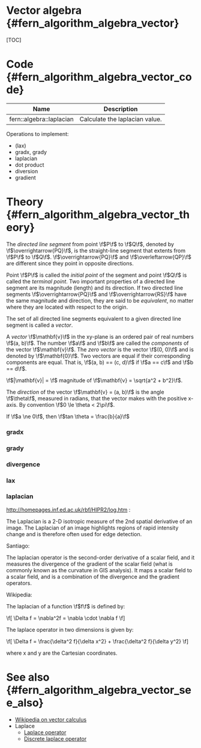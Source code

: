Vector algebra  {#fern_algorithm_algebra_vector}
==============

[TOC]


Code  {#fern_algorithm_algebra_vector_code}
====

Name                     | Description
------------------------ | -----------
fern::algebra::laplacian | Calculate the laplacian value.


Operations to implement:

- (lax)
- gradx, grady
- laplacian
- dot product
- diversion
- gradient


Theory  {#fern_algorithm_algebra_vector_theory}
======
The *directed line segment* from point \f$P\f$ to \f$Q\f$, denoted by \f$\overrightarrow{PQ}\f$, is the straight-line segment that extents from \f$P\f$ to \f$Q\f$. \f$\overrightarrow{PQ}\f$ and \f$\overleftarrow{QP}\f$ are different since they point in opposite directions.

Point \f$P\f$ is called the *initial point* of the segment and point \f$Q\f$ is called the *terminal point*. Two important properties of a directed line segment are its magnitude (length) and its direction. If two directed line segments \f$\overrightarrow{PQ}\f$ and \f$\overrightarrow{RS}\f$ have the same magnitude and direction, they are said to be *equivalent*, no matter where they are located with respect to the origin.

The set of all directed line segments equivalent to a given directed line segment is called a *vector*.

A *vector* \f$\mathbf{v}\f$ in the xy-plane is an ordered pair of real numbers \f$(a, b)\f$. The number \f$a\f$ and \f$b\f$ are called the *components* of the vector \f$\mathbf{v}\f$. The *zero vector* is the vector \f$(0, 0)\f$ and is denoted by \f$\mathbf{0}\f$. Two vectors are equal if their corresponding components are equal. That is, \f$(a, b) == (c, d)\f$ if \f$a == c\f$ and \f$b == d\f$.

\f$|\mathbf{v}| = \f$ magnitude of \f$\mathbf{v} = \sqrt{a^2 + b^2}\f$.

The *direction* of the vector \f$\mathbf{v} = (a, b)\f$ is the angle \f$\theta\f$, measured in radians, that the vector makes with the positive x-axis. By convention \f$0 \le \theta < 2\pi\f$.

If \f$a \ne 0\f$, then \f$tan \theta = \frac{b}{a}\f$


### gradx ###

### grady ###

### divergence ###

### lax ###

### laplacian ###

http://homepages.inf.ed.ac.uk/rbf/HIPR2/log.htm :

The Laplacian is a 2-D isotropic measure of the 2nd spatial derivative of an image. The Laplacian of an image highlights regions of rapid intensity change and is therefore often used for edge detection.

Santiago:

The laplacian operator is the second-order derivative of a scalar field, and it measures the divergence of the gradient of the scalar field (what is commonly known as the curvature in GIS analysis). It maps a scalar field to a scalar field, and is a combination of the divergence and the gradient operators.

Wikipedia:

The laplacian of a function \f$f\f$ is defined by:

\f[
    \Delta f = \nabla^2f = \nabla \cdot \nabla f
\f]

The laplace operator in two dimensions is given by:

\f[
    \Delta f = \frac{\delta^2 f}{\delta x^2} + \frac{\delta^2 f}{\delta y^2}
\f]

where x and y are the Cartesian coordinates.


See also  {#fern_algorithm_algebra_vector_see_also}
========
- [Wikipedia on vector calculus](https://en.wikipedia.org/wiki/Vector_calculus)
- Laplace
    - [Laplace operator](http://en.wikipedia.org/wiki/Laplace_operator)
    - [Discrete laplace operator](http://en.wikipedia.org/wiki/Discrete_Laplace_operator)
